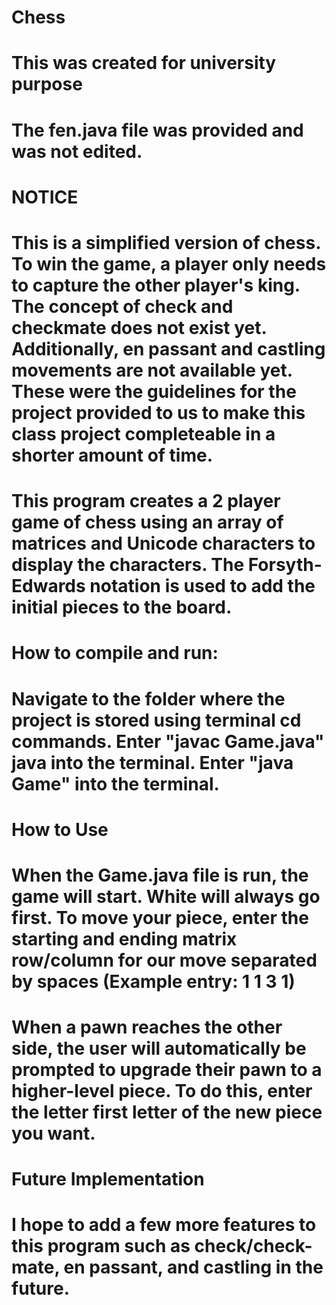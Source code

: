 # Chess

# This was created for university purpose
# The fen.java file was provided and was not edited. 

# NOTICE
# This is a simplified version of chess. To win the game, a player only needs to capture the other player's king. The concept of check and checkmate does not exist yet. Additionally, en passant and castling movements are not available yet. These were the guidelines for the project provided to us to make this class project completeable in a shorter amount of time.

# This program creates a 2 player game of chess using an array of matrices and Unicode characters to display the characters. The Forsyth-Edwards notation is used to add the initial pieces to the board. 

# How to compile and run: 
# Navigate to the folder where the project is stored using terminal cd commands. Enter "javac Game.java" java into the terminal. Enter "java Game" into the terminal.

# How to Use
# When the Game.java file is run, the game will start. White will always go first. To move your piece, enter the starting and ending matrix row/column for our move separated by spaces (Example entry: 1 1 3 1)
# When a pawn reaches the other side, the user will automatically be prompted to upgrade their pawn to a higher-level piece. To do this, enter the letter first letter of the new piece you want.

# Future Implementation
# I hope to add a few more features to this program such as check/check-mate, en passant, and castling in the future.
